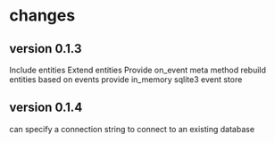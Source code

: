 # changes

## version 0.1.3

Include entities
Extend entities
Provide on_event meta method
rebuild entities based on events
provide in_memory sqlite3 event store

## version 0.1.4
can specify a connection string to connect to an existing database
